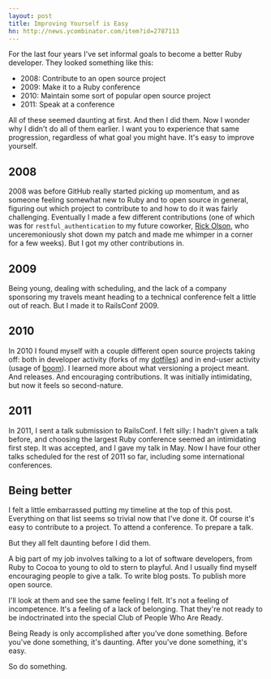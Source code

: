```yaml
---
layout: post
title: Improving Yourself is Easy
hn: http://news.ycombinator.com/item?id=2787113
---
```


For the last four years I've set informal goals to become a better Ruby
developer. They looked something like this:

- 2008: Contribute to an open source project
- 2009: Make it to a Ruby conference
- 2010: Maintain some sort of popular open source project
- 2011: Speak at a conference

All of these seemed daunting at first. And then I did them. Now I wonder why I
didn't do all of them earlier. I want you to experience that same progression,
regardless of what goal you might have. It's easy to improve yourself.

## 2008

2008 was before GitHub really started picking up momentum, and as someone
feeling somewhat new to Ruby and to open source in general, figuring out which
project to contribute to and how to do it was fairly challenging. Eventually I
made a few different contributions (one of which was for
`restful_authentication` to my future coworker, [Rick
Olson][the-fuckin-air-force], who unceremoniously shot down my patch and made
me whimper in a corner for a few weeks). But I got my other contributions in.

## 2009

Being young, dealing with scheduling, and the lack of a company sponsoring my
travels meant heading to a technical conference felt a little out of reach. But
I made it to RailsConf 2009.

## 2010

In 2010 I found myself with a couple different open source projects taking off:
both in developer activity (forks of my [dotfiles][dotfiles]) and in end-user
activity (usage of [boom][boom]). I learned more about what versioning a
project meant. And releases. And encouraging contributions. It was initially
intimidating, but now it feels so second-nature.

## 2011

In 2011, I sent a talk submission to RailsConf. I felt silly: I hadn't given a
talk before, and choosing the largest Ruby conference seemed an intimidating
first step.  It was accepted, and I gave my talk in May. Now I have four other
talks scheduled for the rest of 2011 so far, including some international
conferences.

## Being better

I felt a little embarrassed putting my timeline at the top of this post.
Everything on that list seems so trivial now that I've done it. Of course it's
easy to contribute to a project. To attend a conference. To prepare a talk.

But they all felt daunting before I did them.

A big part of my job involves talking to a lot of software developers, from
Ruby to Cocoa to young to old to stern to playful. And I usually find myself
encouraging people to give a talk. To write blog posts. To publish more open
source.

I'll look at them and see the same feeling I felt. It's not a feeling of
incompetence. It's a feeling of a lack of belonging. That they're not ready to
be indoctrinated into the special Club of People Who Are Ready.

Being Ready is only accomplished after you've done something. Before you've
done something, it's daunting. After you've done something, it's easy.

So do something.

[the-fuckin-air-force]: https://github.com/technoweenie
[dotfiles]: https://github.com/holman/dotfiles
[boom]: https://github.com/holman/boom
